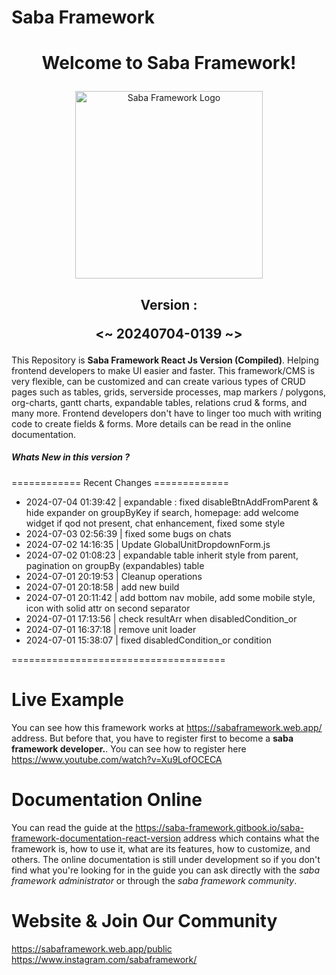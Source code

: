 <h1>Saba Framework</h1>

# <p align="center">Welcome to Saba Framework!</p>

<p align="center"><img src="https://res.cloudinary.com/insaba/image/upload/v1700625287/saba_framework/logo_saba_framework_gqw72y.png" alt="Saba Framework Logo" width="300"></p>

## <p align="center">Version : </p><p align="center"><~ 20240704-0139 ~></p>

This Repository is **Saba Framework React Js Version (Compiled)**. Helping frontend developers to make UI easier and faster. This framework/CMS is very flexible, can be customized and can create various types of CRUD pages such as tables, grids, serverside processes, map markers / polygons, org-charts, gantt charts, expandable tables, relations crud & forms, and many more. Frontend developers don't have to linger too much with writing code to create fields & forms. More details can be read in the online documentation.

##### Whats New in this version ?

============ Recent Changes =============

- 2024-07-04 01:39:42 | expandable : fixed disableBtnAddFromParent & hide expander on groupByKey if search, homepage: add welcome widget if qod not present, chat enhancement, fixed some style
- 2024-07-03 02:56:39 | fixed some bugs on chats
- 2024-07-02 14:16:35 | Update GlobalUnitDropdownForm.js
- 2024-07-02 01:08:23 | expandable table inherit style from parent, pagination on groupBy (expandables) table
- 2024-07-01 20:19:53 | Cleanup operations
- 2024-07-01 20:18:58 | add new build
- 2024-07-01 20:11:42 | add bottom nav mobile, add some mobile style, icon with solid attr on second separator
- 2024-07-01 17:13:56 | check resultArr when disabledCondition_or
- 2024-07-01 16:37:18 | remove unit loader
- 2024-07-01 15:38:07 | fixed disabledCondition_or condition

=====================================

# Live Example

You can see how this framework works at https://sabaframework.web.app/ address. But before that, you have to register first to become a **saba framework developer.**. You can see how to register here https://www.youtube.com/watch?v=Xu9LofOCECA

# Documentation Online

You can read the guide at the https://saba-framework.gitbook.io/saba-framework-documentation-react-version address which contains what the framework is, how to use it, what are its features, how to customize, and others. The online documentation is still under development so if you don't find what you're looking for in the guide you can ask directly with the _saba framework administrator_ or through the _saba framework community_.

# Website & Join Our Community

https://sabaframework.web.app/public
https://www.instagram.com/sabaframework/
